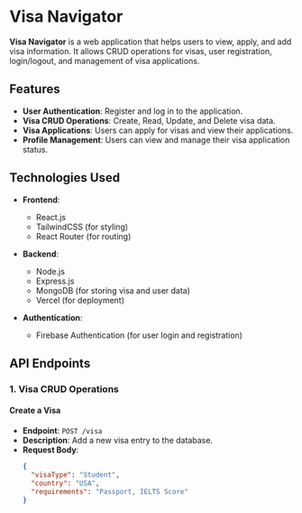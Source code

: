 # Visa Navigator

**Visa Navigator** is a web application that helps users to view, apply, and add visa information. It allows CRUD operations for visas, user registration, login/logout, and management of visa applications.

## Features

- **User Authentication**: Register and log in to the application.
- **Visa CRUD Operations**: Create, Read, Update, and Delete visa data.
- **Visa Applications**: Users can apply for visas and view their applications.
- **Profile Management**: Users can view and manage their visa application status.

## Technologies Used

- **Frontend**:
  - React.js
  - TailwindCSS (for styling)
  - React Router (for routing)
  
- **Backend**:
  - Node.js
  - Express.js
  - MongoDB (for storing visa and user data)
  - Vercel (for deployment)
  
- **Authentication**:
  - Firebase Authentication (for user login and registration)

## API Endpoints

### 1. **Visa CRUD Operations**

#### Create a Visa

- **Endpoint**: `POST /visa`
- **Description**: Add a new visa entry to the database.
- **Request Body**: 
  ```json
  {
    "visaType": "Student",
    "country": "USA",
    "requirements": "Passport, IELTS Score"
  }
